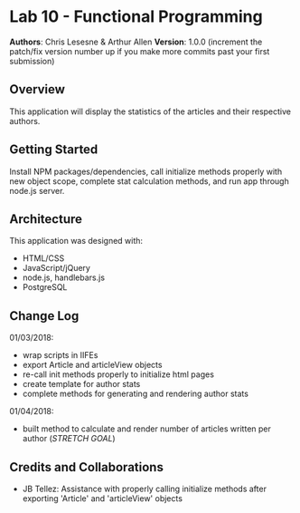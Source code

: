# Lab 10 - Functional Programming

**Authors**: Chris Lesesne & Arthur Allen
**Version**: 1.0.0 (increment the patch/fix version number up if you make more commits past your first submission)

## Overview
<!-- Provide a high level overview of what this application is and why you are building it, beyond the fact that it's an assignment for a Code Fellows 301 class. (i.e. What's your problem domain?) -->
This application will display the statistics of the articles and their respective authors.

## Getting Started
<!-- What are the steps that a user must take in order to build this app on their own machine and get it running? -->

Install NPM packages/dependencies, call initialize methods properly with new object scope, complete stat calculation methods, and run app through node.js server.

## Architecture
<!-- Provide a detailed description of the application design. What technologies (languages, libraries, etc) you're using, and any other relevant design information. -->

This application was designed with:
- HTML/CSS
- JavaScript/jQuery
- node.js, handlebars.js
- PostgreSQL

## Change Log
<!-- Use this are to document the iterative changes made to your application as each feature is successfully implemented. Use time stamps. Here's an examples:-->

01/03/2018:
- wrap scripts in IIFEs
- export Article and articleView objects
- re-call init methods properly to initialize html pages
- create template for author stats
- complete methods for generating and rendering author stats

01/04/2018:
- built method to calculate and render number of articles written per author (*STRETCH GOAL*)

## Credits and Collaborations
<!-- Give credit (and a link) to other people or resources that helped you build this application. -->
- JB Tellez: Assistance with properly calling initialize methods after exporting 'Article' and 'articleView' objects